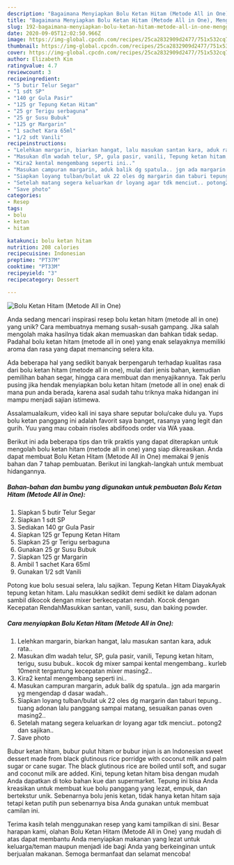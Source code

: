 ```yaml
---
description: "Bagaimana Menyiapkan Bolu Ketan Hitam (Metode All in One), Menggugah Selera"
title: "Bagaimana Menyiapkan Bolu Ketan Hitam (Metode All in One), Menggugah Selera"
slug: 192-bagaimana-menyiapkan-bolu-ketan-hitam-metode-all-in-one-menggugah-selera
date: 2020-09-05T12:02:50.966Z
image: https://img-global.cpcdn.com/recipes/25ca2832909d2477/751x532cq70/bolu-ketan-hitam-metode-all-in-one-foto-resep-utama.jpg
thumbnail: https://img-global.cpcdn.com/recipes/25ca2832909d2477/751x532cq70/bolu-ketan-hitam-metode-all-in-one-foto-resep-utama.jpg
cover: https://img-global.cpcdn.com/recipes/25ca2832909d2477/751x532cq70/bolu-ketan-hitam-metode-all-in-one-foto-resep-utama.jpg
author: Elizabeth Kim
ratingvalue: 4.7
reviewcount: 3
recipeingredient:
- "5 butir Telur Segar"
- "1 sdt SP"
- "140 gr Gula Pasir"
- "125 gr Tepung Ketan Hitam"
- "25 gr Terigu serbaguna"
- "25 gr Susu Bubuk"
- "125 gr Margarin"
- "1 sachet Kara 65ml"
- "1/2 sdt Vanili"
recipeinstructions:
- "Lelehkan margarin, biarkan hangat, lalu masukan santan kara, aduk rata.."
- "Masukan dlm wadah telur, SP, gula pasir, vanili, Tepung ketan hitam, terigu, susu bubuk.. kocok dg mixer sampai kental mengembang.. kurleb 10menit tergantung kecepatan mixer masing2.."
- "Kira2 kental mengembang seperti ini.."
- "Masukan campuran margarin, aduk balik dg spatula.. jgn ada margarin yg mengendap d dasar wadah.."
- "Siapkan loyang tulban/bulat uk 22 oles dg margarin dan taburi tepung.. tuang adonan lalu panggang sampai matang, sesuaikan panas oven masing2.."
- "Setelah matang segera keluarkan dr loyang agar tdk menciut.. potong2 dan sajikan.."
- "Save photo"
categories:
- Resep
tags:
- bolu
- ketan
- hitam

katakunci: bolu ketan hitam 
nutrition: 208 calories
recipecuisine: Indonesian
preptime: "PT37M"
cooktime: "PT33M"
recipeyield: "3"
recipecategory: Dessert

---
```



![Bolu Ketan Hitam (Metode All in One)](https://img-global.cpcdn.com/recipes/25ca2832909d2477/751x532cq70/bolu-ketan-hitam-metode-all-in-one-foto-resep-utama.jpg)

Anda sedang mencari inspirasi resep bolu ketan hitam (metode all in one) yang unik? Cara membuatnya memang susah-susah gampang. Jika salah mengolah maka hasilnya tidak akan memuaskan dan bahkan tidak sedap. Padahal bolu ketan hitam (metode all in one) yang enak selayaknya memiliki aroma dan rasa yang dapat memancing selera kita.

Ada beberapa hal yang sedikit banyak berpengaruh terhadap kualitas rasa dari bolu ketan hitam (metode all in one), mulai dari jenis bahan, kemudian pemilihan bahan segar, hingga cara membuat dan menyajikannya. Tak perlu pusing jika hendak menyiapkan bolu ketan hitam (metode all in one) enak di mana pun anda berada, karena asal sudah tahu triknya maka hidangan ini mampu menjadi sajian istimewa.

Assalamualaikum, video kali ini saya share seputar bolu/cake dulu ya. Yups bolu ketan panggang ini adalah favorit saya banget, rasanya yang legit dan gurih. Yuu yang mau cobain risoles abdifoods order via WA yaaa.


Berikut ini ada beberapa tips dan trik praktis yang dapat diterapkan untuk mengolah bolu ketan hitam (metode all in one) yang siap dikreasikan. Anda dapat membuat Bolu Ketan Hitam (Metode All in One) memakai 9 jenis bahan dan 7 tahap pembuatan. Berikut ini langkah-langkah untuk membuat hidangannya.

<!--inarticleads1-->

##### Bahan-bahan dan bumbu yang digunakan untuk pembuatan Bolu Ketan Hitam (Metode All in One):

1. Siapkan 5 butir Telur Segar
1. Siapkan 1 sdt SP
1. Sediakan 140 gr Gula Pasir
1. Siapkan 125 gr Tepung Ketan Hitam
1. Siapkan 25 gr Terigu serbaguna
1. Gunakan 25 gr Susu Bubuk
1. Siapkan 125 gr Margarin
1. Ambil 1 sachet Kara 65ml
1. Gunakan 1/2 sdt Vanili


Potong kue bolu sesuai selera, lalu sajikan. Tepung Ketan Hitam DiayakAyak tepung ketan hitam. Lalu masukkan sedikit demi sedikit ke dalam adonan sambil dikocok dengan mixer berkecepatan rendah. Kocok dengan Kecepatan RendahMasukkan santan, vanili, susu, dan baking powder. 

<!--inarticleads2-->

##### Cara menyiapkan Bolu Ketan Hitam (Metode All in One):

1. Lelehkan margarin, biarkan hangat, lalu masukan santan kara, aduk rata..
1. Masukan dlm wadah telur, SP, gula pasir, vanili, Tepung ketan hitam, terigu, susu bubuk.. kocok dg mixer sampai kental mengembang.. kurleb 10menit tergantung kecepatan mixer masing2..
1. Kira2 kental mengembang seperti ini..
1. Masukan campuran margarin, aduk balik dg spatula.. jgn ada margarin yg mengendap d dasar wadah..
1. Siapkan loyang tulban/bulat uk 22 oles dg margarin dan taburi tepung.. tuang adonan lalu panggang sampai matang, sesuaikan panas oven masing2..
1. Setelah matang segera keluarkan dr loyang agar tdk menciut.. potong2 dan sajikan..
1. Save photo


Bubur ketan hitam, bubur pulut hitam or bubur injun is an Indonesian sweet dessert made from black glutinous rice porridge with coconut milk and palm sugar or cane sugar. The black glutinous rice are boiled until soft, and sugar and coconut milk are added. Kini, tepung ketan hitam bisa dengan mudah Anda dapatkan di toko bahan kue dan supermarket. Tepung ini bisa Anda kreasikan untuk membuat kue bolu panggang yang lezat, empuk, dan bertekstur unik. Sebenarnya bolu jenis ketan, tidak hanya ketan hitam saja tetapi ketan putih pun sebenarnya bisa Anda gunakan untuk membuat camilan ini. 

Terima kasih telah menggunakan resep yang kami tampilkan di sini. Besar harapan kami, olahan Bolu Ketan Hitam (Metode All in One) yang mudah di atas dapat membantu Anda menyiapkan makanan yang lezat untuk keluarga/teman maupun menjadi ide bagi Anda yang berkeinginan untuk berjualan makanan. Semoga bermanfaat dan selamat mencoba!
